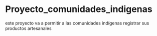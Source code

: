 # Proyecto_comunidades_indigenas
este proyecto va a permitir a las comunidades indígenas registrar sus productos artesanales
